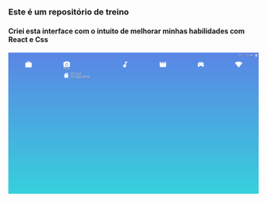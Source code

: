 ### Este é um repositório de treino
#### Criei esta interface com o intuito de melhorar minhas habilidades com React e Css

![Demonstração](./exemplo.png)